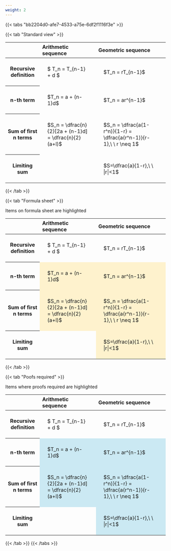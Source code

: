 ```yaml
---
weight: 2
---
```


{{< tabs "bb2204d0-afe7-4533-a75e-6df2f1116f3e" >}}

{{< tab "Standard view" >}}

<style type="text/css">
#T_98e0c th.col_heading {
  text-align: left;
  font-size: 1em;
}
#T_98e0c td {
  text-align: left;
  font-size: 1em;
  padding: 1.5em;
}
</style>
<table id="T_98e0c">
  <thead>
    <tr>
      <th class="blank level0" >&nbsp;</th>
      <th id="T_98e0c_level0_col0" class="col_heading level0 col0" >Arithmetic sequence</th>
      <th id="T_98e0c_level0_col1" class="col_heading level0 col1" >Geometric sequence</th>
    </tr>
  </thead>
  <tbody>
    <tr>
      <th id="T_98e0c_level0_row0" class="row_heading level0 row0" >Recursive definition</th>
      <td id="T_98e0c_row0_col0" class="data row0 col0" >$ T_n = T_{n-1} + d $</td>
      <td id="T_98e0c_row0_col1" class="data row0 col1" >$T_n = rT_{n-1}$</td>
    </tr>
    <tr>
      <th id="T_98e0c_level0_row1" class="row_heading level0 row1" >n-th term</th>
      <td id="T_98e0c_row1_col0" class="data row1 col0" >$T_n = a + (n-1)d$</td>
      <td id="T_98e0c_row1_col1" class="data row1 col1" >$T_n = ar^{n-1}$</td>
    </tr>
    <tr>
      <th id="T_98e0c_level0_row2" class="row_heading level0 row2" >Sum of first n terms</th>
      <td id="T_98e0c_row2_col0" class="data row2 col0" >$S_n = \dfrac{n}{2}[2a + (n-1)d] = \dfrac{n}{2}(a+l)$</td>
      <td id="T_98e0c_row2_col1" class="data row2 col1" >$S_n = \dfrac{a(1-r^n)}{1-r} = \dfrac{a(r^n-1)}{r-1},\ \  r \neq 1$</td>
    </tr>
    <tr>
      <th id="T_98e0c_level0_row3" class="row_heading level0 row3" >Limiting sum</th>
      <td id="T_98e0c_row3_col0" class="data row3 col0" ></td>
      <td id="T_98e0c_row3_col1" class="data row3 col1" >$S=\dfrac{a}{1-r},\ \ |r|<1$</td>
    </tr>
  </tbody>
</table>
{{< /tab >}}

{{< tab "Formula sheet" >}}

Items on formula sheet are highlighted 
<br>
<style type="text/css">
#T_ab71c th.col_heading {
  text-align: left;
  font-size: 1em;
}
#T_ab71c td {
  text-align: left;
  font-size: 1em;
  padding: 1.5em;
}
#T_ab71c_row0_col0, #T_ab71c_row0_col1, #T_ab71c_row3_col0 {
  background-color: rgba(0,0,0,0);
}
#T_ab71c_row1_col0, #T_ab71c_row1_col1, #T_ab71c_row2_col0, #T_ab71c_row2_col1, #T_ab71c_row3_col1 {
  background-color: rgba(255,194,10, 0.2);
}
</style>
<table id="T_ab71c">
  <thead>
    <tr>
      <th class="blank level0" >&nbsp;</th>
      <th id="T_ab71c_level0_col0" class="col_heading level0 col0" >Arithmetic sequence</th>
      <th id="T_ab71c_level0_col1" class="col_heading level0 col1" >Geometric sequence</th>
    </tr>
  </thead>
  <tbody>
    <tr>
      <th id="T_ab71c_level0_row0" class="row_heading level0 row0" >Recursive definition</th>
      <td id="T_ab71c_row0_col0" class="data row0 col0" >$ T_n = T_{n-1} + d $</td>
      <td id="T_ab71c_row0_col1" class="data row0 col1" >$T_n = rT_{n-1}$</td>
    </tr>
    <tr>
      <th id="T_ab71c_level0_row1" class="row_heading level0 row1" >n-th term</th>
      <td id="T_ab71c_row1_col0" class="data row1 col0" >$T_n = a + (n-1)d$</td>
      <td id="T_ab71c_row1_col1" class="data row1 col1" >$T_n = ar^{n-1}$</td>
    </tr>
    <tr>
      <th id="T_ab71c_level0_row2" class="row_heading level0 row2" >Sum of first n terms</th>
      <td id="T_ab71c_row2_col0" class="data row2 col0" >$S_n = \dfrac{n}{2}[2a + (n-1)d] = \dfrac{n}{2}(a+l)$</td>
      <td id="T_ab71c_row2_col1" class="data row2 col1" >$S_n = \dfrac{a(1-r^n)}{1-r} = \dfrac{a(r^n-1)}{r-1},\ \  r \neq 1$</td>
    </tr>
    <tr>
      <th id="T_ab71c_level0_row3" class="row_heading level0 row3" >Limiting sum</th>
      <td id="T_ab71c_row3_col0" class="data row3 col0" ></td>
      <td id="T_ab71c_row3_col1" class="data row3 col1" >$S=\dfrac{a}{1-r},\ \ |r|<1$</td>
    </tr>
  </tbody>
</table>
{{< /tab >}}

{{< tab "Poofs required" >}}

Items where proofs required are highlighted 
<br>
<style type="text/css">
#T_daa3f th.col_heading {
  text-align: left;
  font-size: 1em;
}
#T_daa3f td {
  text-align: left;
  font-size: 1em;
  padding: 1.5em;
}
#T_daa3f_row0_col0, #T_daa3f_row0_col1, #T_daa3f_row3_col0 {
  background-color: rgba(0,0,0,0);
}
#T_daa3f_row1_col0, #T_daa3f_row1_col1, #T_daa3f_row2_col0, #T_daa3f_row2_col1, #T_daa3f_row3_col1 {
  background-color: rgba(0,150,200, 0.2);
}
</style>
<table id="T_daa3f">
  <thead>
    <tr>
      <th class="blank level0" >&nbsp;</th>
      <th id="T_daa3f_level0_col0" class="col_heading level0 col0" >Arithmetic sequence</th>
      <th id="T_daa3f_level0_col1" class="col_heading level0 col1" >Geometric sequence</th>
    </tr>
  </thead>
  <tbody>
    <tr>
      <th id="T_daa3f_level0_row0" class="row_heading level0 row0" >Recursive definition</th>
      <td id="T_daa3f_row0_col0" class="data row0 col0" >$ T_n = T_{n-1} + d $</td>
      <td id="T_daa3f_row0_col1" class="data row0 col1" >$T_n = rT_{n-1}$</td>
    </tr>
    <tr>
      <th id="T_daa3f_level0_row1" class="row_heading level0 row1" >n-th term</th>
      <td id="T_daa3f_row1_col0" class="data row1 col0" >$T_n = a + (n-1)d$</td>
      <td id="T_daa3f_row1_col1" class="data row1 col1" >$T_n = ar^{n-1}$</td>
    </tr>
    <tr>
      <th id="T_daa3f_level0_row2" class="row_heading level0 row2" >Sum of first n terms</th>
      <td id="T_daa3f_row2_col0" class="data row2 col0" >$S_n = \dfrac{n}{2}[2a + (n-1)d] = \dfrac{n}{2}(a+l)$</td>
      <td id="T_daa3f_row2_col1" class="data row2 col1" >$S_n = \dfrac{a(1-r^n)}{1-r} = \dfrac{a(r^n-1)}{r-1},\ \  r \neq 1$</td>
    </tr>
    <tr>
      <th id="T_daa3f_level0_row3" class="row_heading level0 row3" >Limiting sum</th>
      <td id="T_daa3f_row3_col0" class="data row3 col0" ></td>
      <td id="T_daa3f_row3_col1" class="data row3 col1" >$S=\dfrac{a}{1-r},\ \ |r|<1$</td>
    </tr>
  </tbody>
</table>
{{< /tab >}}
{{< /tabs >}}